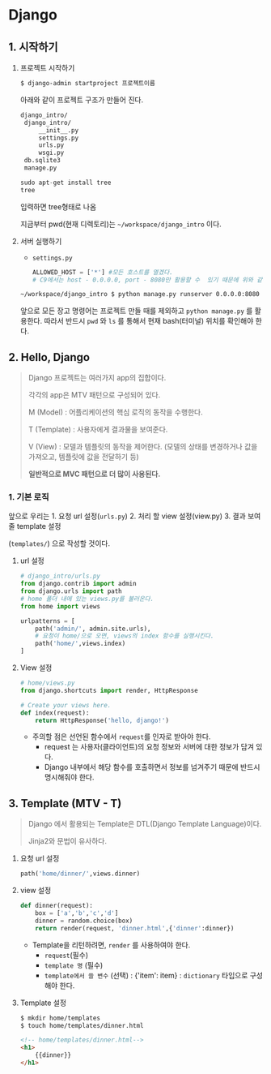 # Django

## 1. 시작하기

1. 프로젝트 시작하기

   ```bash
   $ django-admin startproject 프로젝트이름
   ```

   아래와 같이 프로젝트 구조가 만들어 진다.

   ```w
   django_intro/
   	django_intro/
   		__init__.py
   		settings.py
   		urls.py
   		wsgi.py
   	db.sqlite3
   	manage.py
   ```

   ```python
   sudo apt-get install tree
   tree
   ```

   입력하면 tree형태로 나옴

   지금부터 pwd(현재 디렉토리)는 `~/workspace/django_intro` 이다.

   

2. 서버 실행하기

   - `settings.py`

     ```python
     ALLOWED_HOST = ['*'] #모든 호스트를 열겠다.
     # C9에서는 host - 0.0.0.0, port - 8080만 활용할 수  있기 때문에 위와 같이 설정한다.
     ```

   ```bash
   ~/workspace/django_intro $ python manage.py runserver 0.0.0.0:8080 
   ```

   앞으로 모든 장고 명령어는 프로젝트 만들 때를 제외하고 `python manage.py` 를 활용한다. 따라서 반드시 `pwd` 와 `ls` 를 통해서 현재 bash(터미널) 위치를 확인해야 한다.



## 2. Hello, Django

> Django 프로젝트는 여러가지 app의 집합이다.
>
> 각각의 app은 MTV 패턴으로 구성되어 있다.
>
> M (Model) : 어플리케이션의 핵심 로직의 동작을 수행한다.
>
> T (Template) : 사용자에게 결과물을 보여준다.
>
> V (View) : 모델과 템플릿의 동작을 제어한다. (모델의 상태를 변경하거나 값을 가져오고, 템플릿에 값을 전달하기 등)
>
> **일반적으로 MVC 패턴으로 더 많이 사용된다.**

### 1. 기본 로직

앞으로 우리는 1. 요청 url 설정(`urls.py`) 2. 처리 할 view 설정(view.py) 3. 결과 보여줄 template 설정

(`templates/`) 으로 작성할 것이다.

1. url 설정

   ```python
   # django_intro/urls.py
   from django.contrib import admin
   from django.urls import path
   # home 폴더 내에 있는 views.py를 불러온다.
   from home import views
   
   urlpatterns = [
       path('admin/', admin.site.urls),
       # 요청이 home/으로 오면, views의 index 함수를 실행시킨다.
       path('home/',views.index)
   ]
   ```

2. View 설정

   ```python
   # home/views.py
   from django.shortcuts import render, HttpResponse
   
   # Create your views here.
   def index(request):
       return HttpResponse('hello, django!')
   ```

   - 주의할 점은 선언된 함수에서 `request`를 인자로 받아야 한다.
     - request 는 사용자(클라이언트)의 요청 정보와 서버에 대한 정보가 담겨 있다.
     - Django 내부에서 해당 함수를 호출하면서 정보를 넘겨주기 때문에 반드시 명시해줘야 한다.

## 3. Template (MTV - T)

> Django 에서 활용되는 Template은 DTL(Django Template Language)이다.
>
> Jinja2와 문법이 유사하다.

1. 요청 url 설정

   ```python
   path('home/dinner/',views.dinner)
   ```

2. view 설정

   ```python
   def dinner(request):
       box = ['a','b','c','d']
       dinner = random.choice(box)
       return render(request, 'dinner.html',{'dinner':dinner})
   
   ```

   - Template을 리턴하려면, `render` 를 사용하여야 한다.
     - `request`(필수)
     - `template 명` (필수)
     - `template에서 쓸 변수` (선택) : {'item': item} : `dictionary` 타입으로 구성해야 한다.

3. Template 설정

   ```bash
   $ mkdir home/templates
   $ touch home/templates/dinner.html
   
   ```

   ```html
   <!-- home/templates/dinner.html-->
   <h1>
       {{dinner}}
   </h1>
   
   ```

   
